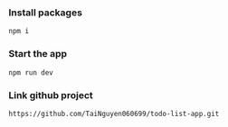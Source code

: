 ### Install packages

```shell
npm i
```
### Start the app

```shell
npm run dev
```

### Link github project

```shell
https://github.com/TaiNguyen060699/todo-list-app.git
```